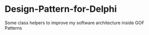 # Design-Pattern-for-Delphi
Some class helpers to improve my software architecture inside GOF Patterns
